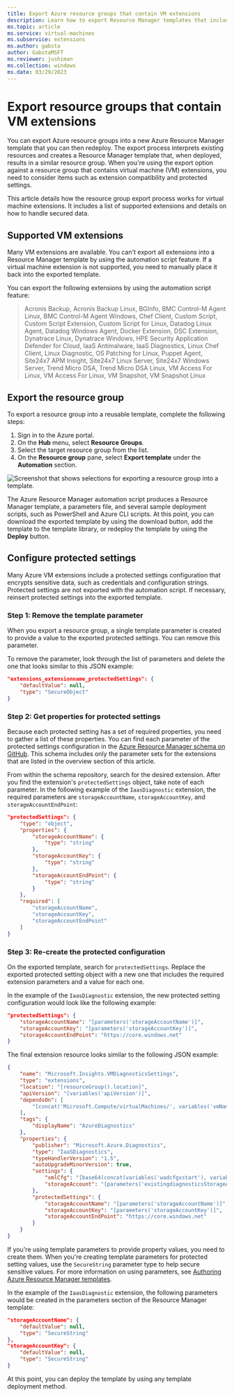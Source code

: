 ```yaml
---
title: Export Azure resource groups that contain VM extensions
description: Learn how to export Resource Manager templates that include virtual machine extensions.
ms.topic: article
ms.service: virtual-machines
ms.subservice: extensions
ms.author: gabsta
author: GabstaMSFT
ms.reviewer: jushiman
ms.collection: windows
ms.date: 03/29/2023
---
```


# Export resource groups that contain VM extensions

You can export Azure resource groups into a new Azure Resource Manager template that you can then redeploy. The export process interprets existing resources and creates a Resource Manager template that, when deployed, results in a similar resource group. When you're using the export option against a resource group that contains virtual machine (VM) extensions, you need to consider items such as extension compatibility and protected settings.

This article details how the resource group export process works for virtual machine extensions. It includes a list of supported extensions and details on how to handle secured data.

## Supported VM extensions

Many VM extensions are available. You can't export all extensions into a Resource Manager template by using the automation script feature. If a virtual machine extension is not supported, you need to manually place it back into the exported template.

You can export the following extensions by using the automation script feature:

> Acronis Backup, Acronis Backup Linux, BGInfo, BMC Control-M Agent Linux, BMC Control-M Agent Windows, Chef Client, Custom Script, Custom Script Extension, Custom Script for Linux, Datadog Linux Agent, Datadog Windows Agent, Docker Extension, DSC Extension, Dynatrace Linux, Dynatrace Windows, HPE Security Application Defender for Cloud, IaaS Antimalware, IaaS Diagnostics, Linux Chef Client, Linux Diagnostic, OS Patching for Linux, Puppet Agent, Site24x7 APM Insight, Site24x7 Linux Server, Site24x7 Windows Server, Trend Micro DSA, Trend Micro DSA Linux, VM Access For Linux, VM Access For Linux, VM Snapshot, VM Snapshot Linux

## Export the resource group

To export a resource group into a reusable template, complete the following steps:

1. Sign in to the Azure portal.
2. On the **Hub** menu, select **Resource Groups**.
3. Select the target resource group from the list.
4. On the **Resource group** pane, select **Export template** under the **Automation** section.

![Screenshot that shows selections for exporting a resource group into a template.](./media/export-templates/template-export.png)

The Azure Resource Manager automation script produces a Resource Manager template, a parameters file, and several sample deployment scripts, such as PowerShell and Azure CLI scripts. At this point, you can download the exported template by using the download button, add the template to the template library, or redeploy the template by using the **Deploy** button.

## Configure protected settings

Many Azure VM extensions include a protected settings configuration that encrypts sensitive data, such as credentials and configuration strings. Protected settings are not exported with the automation script. If necessary, reinsert protected settings into the exported template.

### Step 1: Remove the template parameter

When you export a resource group, a single template parameter is created to provide a value to the exported protected settings. You can remove this parameter.

To remove the parameter, look through the list of parameters and delete the one that looks similar to this JSON example:

```json
"extensions_extensionname_protectedSettings": {
	"defaultValue": null,
	"type": "SecureObject"
}
```

### Step 2: Get properties for protected settings

Because each protected setting has a set of required properties, you need to gather a list of these properties. You can find each parameter of the protected settings configuration in the [Azure Resource Manager schema on GitHub](https://raw.githubusercontent.com/Azure/azure-resource-manager-schemas/master/schemas/2015-08-01/Microsoft.Compute.json). This schema includes only the parameter sets for the extensions that are listed in the overview section of this article.

From within the schema repository, search for the desired extension. After you find the extension's `protectedSettings` object, take note of each parameter. In the following example of the `IaasDiagnostic` extension, the required parameters are `storageAccountName`, `storageAccountKey`, and `storageAccountEndPoint`:

```json
"protectedSettings": {
	"type": "object",
	"properties": {
		"storageAccountName": {
			"type": "string"
		},
		"storageAccountKey": {
			"type": "string"
		},
		"storageAccountEndPoint": {
			"type": "string"
		}
	},
	"required": [
		"storageAccountName",
		"storageAccountKey",
		"storageAccountEndPoint"
	]
}
```

### Step 3: Re-create the protected configuration

On the exported template, search for `protectedSettings`. Replace the exported protected setting object with a new one that includes the required extension parameters and a value for each one.

In the example of the `IaasDiagnostic` extension, the new protected setting configuration would look like the following example:

```json
"protectedSettings": {
	"storageAccountName": "[parameters('storageAccountName')]",
	"storageAccountKey": "[parameters('storageAccountKey')]",
	"storageAccountEndPoint": "https://core.windows.net"
}
```

The final extension resource looks similar to the following JSON example:

```json
{
	"name": "Microsoft.Insights.VMDiagnosticsSettings",
	"type": "extensions",
	"location": "[resourceGroup().location]",
	"apiVersion": "[variables('apiVersion')]",
	"dependsOn": [
		"[concat('Microsoft.Compute/virtualMachines/', variables('vmName'))]"
	],
	"tags": {
		"displayName": "AzureDiagnostics"
	},
	"properties": {
		"publisher": "Microsoft.Azure.Diagnostics",
		"type": "IaaSDiagnostics",
		"typeHandlerVersion": "1.5",
		"autoUpgradeMinorVersion": true,
		"settings": {
			"xmlCfg": "[base64(concat(variables('wadcfgxstart'), variables('wadmetricsresourceid'), variables('vmName'), variables('wadcfgxend')))]",
			"storageAccount": "[parameters('existingdiagnosticsStorageAccountName')]"
		},
		"protectedSettings": {
			"storageAccountName": "[parameters('storageAccountName')]",
			"storageAccountKey": "[parameters('storageAccountKey')]",
			"storageAccountEndPoint": "https://core.windows.net"
		}
	}
}
```

If you're using template parameters to provide property values, you need to create them. When you're creating template parameters for protected setting values, use the `SecureString` parameter type to help secure sensitive values. For more information on using parameters, see [Authoring Azure Resource Manager templates](../../azure-resource-manager/templates/syntax.md).

In the example of the `IaasDiagnostic` extension, the following parameters would be created in the parameters section of the Resource Manager template:

```json
"storageAccountName": {
	"defaultValue": null,
	"type": "SecureString"
},
"storageAccountKey": {
	"defaultValue": null,
	"type": "SecureString"
}
```

At this point, you can deploy the template by using any template deployment method.
